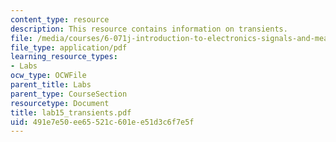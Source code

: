 ```yaml
---
content_type: resource
description: This resource contains information on transients.
file: /media/courses/6-071j-introduction-to-electronics-signals-and-measurement-spring-2006/491e7e50ee65521c601ee51d3c6f7e5f_lab15_transients.pdf
file_type: application/pdf
learning_resource_types:
- Labs
ocw_type: OCWFile
parent_title: Labs
parent_type: CourseSection
resourcetype: Document
title: lab15_transients.pdf
uid: 491e7e50-ee65-521c-601e-e51d3c6f7e5f
---
```

